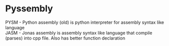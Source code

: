 # Pyssembly

PYSM - Python assembly (old) is python interpreter for assembly syntax like language  
JASM - Jonas assembly is assembly syntax like language that compile (parses) into cpp file.
Also has better function declaration
